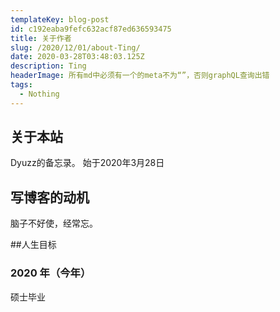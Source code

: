 ```yaml
---
templateKey: blog-post
id: c192eaba9fefc632acf87ed636593475
title: 关于作者
slug: /2020/12/01/about-Ting/
date: 2020-03-28T03:48:03.125Z
description: Ting
headerImage: 所有md中必须有一个的meta不为“”，否则graphQL查询出错
tags:
  - Nothing
---
```


## 关于本站

Dyuzz的备忘录。
始于2020年3月28日

## 写博客的动机

脑子不好使，经常忘。

##人生目标 

### 2020 年（今年）

硕士毕业

